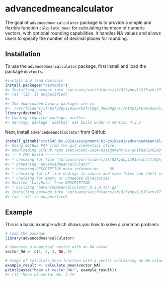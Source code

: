 
<!-- README.md is generated from README.Rmd. Please edit that file -->

# advancedmeancalculator

<!-- badges: start -->
<!-- badges: end -->

The goal of `advancedmeancalculator` package is to provide a simple and
flexible function `calculate_mean` for calculating the mean of numeric
vectors, with optional rounding capabilities. It handles NA values and
allows users to specify the number of decimal places for rounding.

## Installation

To use the `advancedmeancalculator` package, first install and load the
package `devtools`.

``` r
#install and load devtools
install.packages("devtools")
#> Installing package into '/private/var/folders/xf/82fyddy11915wxhsf7l0gh_h0000gn/T/Rtmp6hCj4N/temp_libpath110842890e16'
#> (as 'lib' is unspecified)
#> 
#> The downloaded binary packages are in
#>  /var/folders/xf/82fyddy11915wxhsf7l0gh_h0000gn/T//RtmpXyFGYM/downloaded_packages
library(devtools)
#> Loading required package: usethis
#> Warning: package 'usethis' was built under R version 4.3.3
```

Next, install `advancedmeancalculator` from GitHub.

``` r
install_github("stat545ubc-2024/assignment-b2-gnikas01/advancedmeancalculator")
#> Using GitHub PAT from the git credential store.
#> Downloading GitHub repo stat545ubc-2024/assignment-b2-gnikas01@HEAD
#> ── R CMD build ─────────────────────────────────────────────────────────────────
#> * checking for file ‘/private/var/folders/xf/82fyddy11915wxhsf7l0gh_h0000gn/T/RtmpXyFGYM/remotes121e12745ac/stat545ubc-2024-assignment-b2-gnikas01-7f36f1c7ede7d6c9e47b212794b8ca63bcf8d886/advancedmeancalculator/DESCRIPTION’ ... OK
#> * preparing ‘advancedmeancalculator’:
#> * checking DESCRIPTION meta-information ... OK
#> * checking for LF line-endings in source and make files and shell scripts
#> * checking for empty or unneeded directories
#> Omitted ‘LazyData’ from DESCRIPTION
#> * building ‘advancedmeancalculator_0.1.0.tar.gz’
#> Installing package into '/private/var/folders/xf/82fyddy11915wxhsf7l0gh_h0000gn/T/Rtmp6hCj4N/temp_libpath110842890e16'
#> (as 'lib' is unspecified)
```

## Example

This is a basic example which shows you how to solve a common problem:

``` r
# Load the package
library(advancedmeancalculator)

# Generate a numerical vector with an NA value
vector_NA <- c(1, 2, 3, NA, 5)

# Usage of calculate_mean function with a vector containing an NA value
example_result <- calculate_mean(vector_NA)
print(paste("Mean of vector_NA:", example_result))
#> [1] "Mean of vector_NA: 2.75"
```
